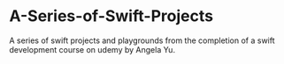 # A-Series-of-Swift-Projects
 A series of swift projects and playgrounds from the completion of a swift development course on udemy by Angela Yu.
